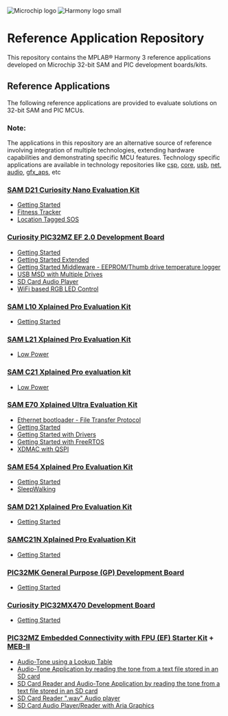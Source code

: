 
![Microchip logo](https://raw.githubusercontent.com/wiki/Microchip-MPLAB-Harmony/Microchip-MPLAB-Harmony.github.io/images/microchip_logo.png)
![Harmony logo small](https://raw.githubusercontent.com/wiki/Microchip-MPLAB-Harmony/Microchip-MPLAB-Harmony.github.io/images/microchip_mplab_harmony_logo_small.png)
# Reference Application Repository

This repository contains the MPLAB® Harmony 3 reference applications developed on Microchip 32-bit SAM and PIC development boards/kits.   

## Reference Applications

The following reference applications are provided to evaluate solutions on 32-bit SAM and PIC MCUs. 

### **Note:** 
The applications in this repository are an alternative source of reference involving integration of multiple technologies, extending hardware capabilities and demonstrating specific MCU features. 
Technology specific applications are available in technology repositories like [csp](https://github.com/Microchip-MPLAB-Harmony/csp), [core](https://github.com/Microchip-MPLAB-Harmony/core), [usb](https://github.com/Microchip-MPLAB-Harmony/usb), [net](https://github.com/Microchip-MPLAB-Harmony/net), [audio](https://github.com/Microchip-MPLAB-Harmony/audio), [gfx_aps](https://github.com/Microchip-MPLAB-Harmony/gfx_apps), etc

### [SAM D21 Curiosity Nano Evaluation Kit](https://www.microchip.com/Developmenttools/ProductDetails/DM320119)
* [Getting Started](../apps/sam_d21_cnano/getting_started/docs/readme.md)
* [Fitness Tracker](../apps/sam_d21_cnano/fitness_tracker/docs/readme.md)
* [Location Tagged SOS](../apps/sam_d21_cnano/location_sos/docs/readme.md)

### [Curiosity PIC32MZ EF 2.0 Development Board](https://www.microchip.com/Developmenttools/ProductDetails/DM320209)
* [Getting Started](../apps/pic32mz_ef_curiosity_v2/getting_started/docs/readme.md)
* [Getting Started Extended](../apps/pic32mz_ef_curiosity_v2/getting_started_ext/docs/readme.md)
* [Getting Started Middleware - EEPROM/Thumb drive temperature logger](../apps/pic32mz_ef_curiosity_v2/getting_started_middleware/docs/readme.md)
* [USB MSD with Multiple Drives](../apps/pic32mz_ef_curiosity_v2/msd_multiple_luns/docs/readme.md)
* [SD Card Audio Player](../apps/pic32mz_ef_curiosity_v2/sdcard_player/docs/readme.md)
* [WiFi based RGB LED Control](../apps/pic32mz_ef_curiosity_v2/wifi_rgb_easy_configuration/docs/readme.md)

### [SAM L10 Xplained Pro Evaluation Kit](https://www.microchip.com/Developmenttools/ProductDetails/DM320204)
* [Getting Started](../apps/sam_l10_xpro/getting_started/docs/readme.md)

### [SAM L21 Xplained Pro Evaluation Kit](https://www.microchip.com/developmenttools/ProductDetails/atsaml21-xpro-b)
* [Low Power](../apps/sam_l21_xpro/low_power/docs/readme.md)

### [SAM C21 Xplained Pro evaluation kit](https://www.microchip.com/developmenttools/ProductDetails/atsamc21-xpro)
* [Low Power](../apps/sam_c21_xpro/low_power/docs/readme.md)

### [SAM E70 Xplained Ultra Evaluation Kit](https://www.microchip.com/Developmenttools/ProductDetails/DM320113)
* [Ethernet bootloader - File Transfer Protocol](../apps/sam_e70_xult/ftp_bootloader/docs/readme.md)
* [Getting Started](../apps/sam_e70_xult/getting_started/docs/readme.md)
* [Getting Started with Drivers](../apps/sam_e70_xult/getting_started_drv/docs/readme.md)
* [Getting Started with FreeRTOS](../apps/sam_e70_xult/getting_started_freertos/docs/readme.md)
* [XDMAC with QSPI](../apps/sam_e70_xult/qspi_xdmac_read_write/docs/readme.md)

### [SAM E54 Xplained Pro Evaluation Kit](https://www.microchip.com/DevelopmentTools/ProductDetails/ATSAME54-XPRO)
* [Getting Started](../apps/sam_e54_xpro/getting_started/docs/readme.md)
* [SleepWalking](../apps/sam_e54_xpro/sleepwalking/docs/readme.md)

### [SAM D21 Xplained Pro Evaluation Kit](https://www.microchip.com/developmenttools/ProductDetails/atsamd21-xpro)
* [Getting Started](../apps/sam_d21_xpro/getting_started/docs/readme.md)

### [SAMC21N Xplained Pro Evaluation Kit](https://www.microchip.com/developmenttools/ProductDetails/atsamc21n-xpro)
* [Getting Started](../apps/sam_c21n_xpro/getting_started/docs/readme.md)

### [PIC32MK General Purpose (GP) Development Board](https://www.microchip.com/DevelopmentTools/ProductDetails/DM320106)
* [Getting Started](../apps/pic32mk_gp_db/getting_started/docs/readme.md)

### [Curiosity PIC32MX470 Development Board](https://www.microchip.com/DevelopmentTools/ProductDetails/DM320103)
* [Getting Started](../apps/pic32mx470_curiosity/getting_started/docs/readme.md)

### [PIC32MZ Embedded Connectivity with FPU (EF) Starter Kit](https://www.microchip.com/Developmenttools/ProductDetails/DM320007) + [MEB-II](https://www.microchip.com/DevelopmentTools/ProductDetails/DM320005-5)
* [Audio-Tone using a Lookup Table](../apps/pic32mz_ef_sk+meb2/audio_player/audio_player_lab1/docs/readme.md)
* [Audio-Tone Application by reading the tone from a text file stored in an SD card](../apps/pic32mz_ef_sk+meb2/audio_player/audio_player_lab2/docs/readme.md)
* [SD Card Reader and Audio-Tone Application by reading the tone from a text file stored in an SD card](../apps/pic32mz_ef_sk+meb2/audio_player/audio_player_lab3/docs/readme.md)
* [SD Card Reader ".wav" Audio player](../apps/pic32mz_ef_sk+meb2/audio_player/audio_player_lab4/docs/readme.md)
* [SD Card Audio Player/Reader with Aria Graphics](../apps/pic32mz_ef_sk+meb2/audio_player/audio_player_lab5/docs/readme.md)

